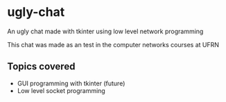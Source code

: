 # ugly-chat
An ugly chat made with tkinter using low level network programming

This chat was made as an test in the computer networks courses at UFRN

## Topics covered

- GUI programming with tkinter (future)
- Low level socket programming
